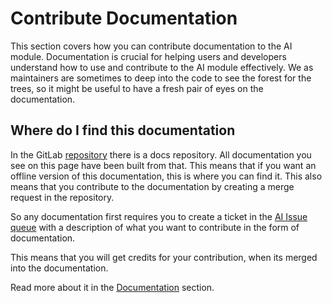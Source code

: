 # Contribute Documentation

This section covers how you can contribute documentation to the AI module. Documentation is crucial for helping users and developers understand how to use and contribute to the AI module effectively. We as maintainers are sometimes to deep into the code to see the forest for the trees, so it might be useful to have a fresh pair of eyes on the documentation.

## Where do I find this documentation
In the GitLab [repository](https://git.drupalcode.org/project/ai) there is a docs repository. All documentation you see on this page have been built from that.
This means that if you want an offline version of this documentation, this is where you can find it. This also means that you contribute to the documentation by creating a merge request in the repository.

So any documentation first requires you to create a ticket in the [AI Issue queue](https://www.drupal.org/project/issues/ai?categories=All) with a description of what you want to contribute in the form of documentation.

This means that you will get credits for your contribution, when its merged into the documentation.

Read more about it in the [Documentation](../documentation/index.md) section.
